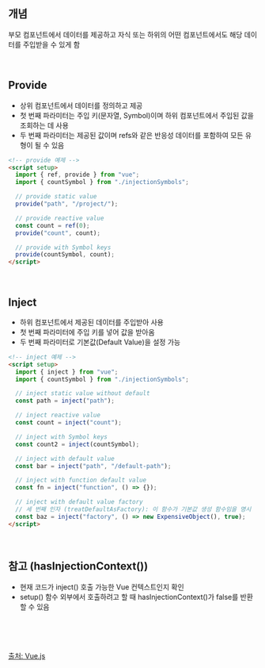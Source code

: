 <br />

## 개념

부모 컴포넌트에서 데이터를 제공하고 자식 또는 하위의 어떤 컴포넌트에서도 해당 데이터를 주입받을 수 있게 함

<br />

## Provide

- 상위 컴포넌트에서 데이터를 정의하고 제공
- 첫 번째 파라미터는 주입 키(문자열, Symbol)이며 하위 컴포넌트에서 주입된 값을 조회하는 데 사용
- 두 번째 파라미터는 제공된 값이며 refs와 같은 반응성 데이터를 포함하여 모든 유형이 될 수 있음

```html
<!-- provide 예제 -->
<script setup>
  import { ref, provide } from "vue";
  import { countSymbol } from "./injectionSymbols";

  // provide static value
  provide("path", "/project/");

  // provide reactive value
  const count = ref(0);
  provide("count", count);

  // provide with Symbol keys
  provide(countSymbol, count);
</script>
```

<br />

## Inject

- 하위 컴포넌트에서 제공된 데이터를 주입받아 사용
- 첫 번째 파라미터에 주입 키를 넣어 값을 받아옴
- 두 번째 파라미터로 기본값(Default Value)을 설정 가능

```html
<!-- inject 예제 -->
<script setup>
  import { inject } from "vue";
  import { countSymbol } from "./injectionSymbols";

  // inject static value without default
  const path = inject("path");

  // inject reactive value
  const count = inject("count");

  // inject with Symbol keys
  const count2 = inject(countSymbol);

  // inject with default value
  const bar = inject("path", "/default-path");

  // inject with function default value
  const fn = inject("function", () => {});

  // inject with default value factory
  // 세 번째 인자 (treatDefaultAsFactory): 이 함수가 기본값 생성 함수임을 명시
  const baz = inject("factory", () => new ExpensiveObject(), true);
</script>
```

<br />

## 참고 (hasInjectionContext())

- 현재 코드가 inject() 호출 가능한 Vue 컨텍스트인지 확인
- setup() 함수 외부에서 호출하려고 할 때 hasInjectionContext()가 false를 반환할 수 있음

<br />
<br />
<br />

[출처: Vue.js](https://vuejs.org/api/composition-api-dependency-injection.html)

<br />
